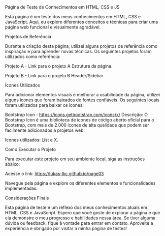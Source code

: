 Página de Teste de Conhecimentos em HTML, CSS e JS

Esta página é um teste dos meus conhecimentos em HTML, CSS e JavaScript. Aqui, eu exploro diferentes conceitos e técnicas para criar uma página web funcional e visualmente agradável.

Projetos de Referência

Durante a criação desta página, utilizei alguns projetos de referência como inspiração e para aprender novas técnicas. Os seguintes projetos foram utilizados como referência:

Projeto A - Link para o projeto A Estrutura da página.

Projeto B - Link para o projeto B Header/Sidebar

Ícones Utilizados

Para adicionar elementos visuais e melhorar a usabilidade da página, utilizei alguns ícones que foram baixados de fontes confiáveis. Os seguintes locais foram utilizados para baixar os ícones:

Bootstrap Icon - https://icons.getbootstrap.com/icons/x/ Descrição: O Bootstrap Icon é uma biblioteca de ícones de código aberto oficial para o Bootstrap, com mais de 2.000 ícones de alta qualidade que podem ser facilmente adicionados a projetos web.

Icones utilizados: List e X.

Como Executar o Projeto

Para executar este projeto em seu ambiente local, siga as instruções abaixo:

Acesse o link: https://lukas-lkc.github.io/page03

Navegue pela página e explore os diferentes elementos e funcionalidades implementadas.

Considerações Finais

Esta página de teste é um reflexo dos meus conhecimentos atuais em HTML, CSS e JavaScript. Espero que você goste de explorar a página e que ela demonstre o meu progresso e habilidades nessa área. Se tiver alguma dúvida ou feedback, fique à vontade para entrar em contato. Aproveite a experiência e obrigado por visitar a minha página de testes!